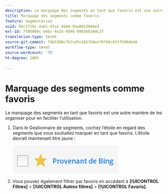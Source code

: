 ```yaml
---
description: Le marquage des segments en tant que favoris est une autre manière de les organiser pour en faciliter l’utilisation.
title: Marquage des segments comme favoris
feature: Segmentation
uuid: 0bc1f19c-4ab1-47a2-8dd4-9aa0015846ed
exl-id: 7586066c-b6bc-4e24-9946-0983bb34dc3f
translation-type: tm+mt
source-git-commit: f9b5380cfb2cdfe1827b8ee70f60c65ff5004b48
workflow-type: tm+mt
source-wordcount: '75'
ht-degree: 100%

---
```


# Marquage des segments comme favoris

Le marquage des segments en tant que favoris est une autre manière de les organiser pour en faciliter l’utilisation.

1. Dans le Gestionnaire de segments, cochez l’étoile en regard des segments que vous souhaitez marquer en tant que favoris. L’étoile devrait maintenant être jaune :

   ![](assets/favorites.png)

1. Vous pouvez également filtrer par favoris en accédant à **[!UICONTROL Filtres]** > **[!UICONTROL Autres filtres]** > **[!UICONTROL Favoris]**.

